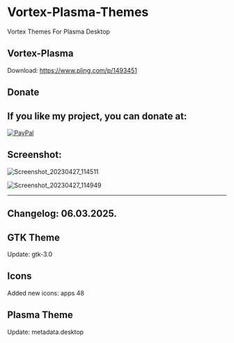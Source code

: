 # Vortex-Plasma-Themes
Vortex Themes For Plasma Desktop

Vortex-Plasma
---------------

Download: https://www.pling.com/p/1493451


<html>
  <head>
    <meta charset="utf-8" />
  </head>
  <body>
    <h2>Donate</h2>
    <h2>If you like my project, you can donate at:</h2>
    <a href="https://www.paypal.com/paypalme/VesnaLazic">
    <img src="PayPal.png" alt="PayPal" />
    </a>
  </body>
</html>



Screenshot:
------------

![Screenshot_20230427_114511](https://user-images.githubusercontent.com/45247573/236128303-e72ed8ff-2e85-49e6-8b6b-24bcee565ce8.jpg)

![Screenshot_20230427_114949](https://user-images.githubusercontent.com/45247573/236128321-2d08e312-b28c-46ae-8af0-f3976dc0d900.jpg)

_____________________________________________________________________________________________________________________________________


Changelog: 06.03.2025.
----------------------

GTK Theme
----------

Update: gtk-3.0

Icons
------

Added new icons: apps 48

Plasma Theme
-------------

Update: metadata.desktop





